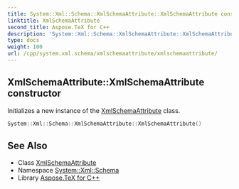 ```yaml
---
title: System::Xml::Schema::XmlSchemaAttribute::XmlSchemaAttribute constructor
linktitle: XmlSchemaAttribute
second_title: Aspose.TeX for C++
description: 'System::Xml::Schema::XmlSchemaAttribute::XmlSchemaAttribute constructor. Initializes a new instance of the XmlSchemaAttribute class in C++.'
type: docs
weight: 100
url: /cpp/system.xml.schema/xmlschemaattribute/xmlschemaattribute/
---
```

## XmlSchemaAttribute::XmlSchemaAttribute constructor


Initializes a new instance of the [XmlSchemaAttribute](../) class.

```cpp
System::Xml::Schema::XmlSchemaAttribute::XmlSchemaAttribute()
```

## See Also

* Class [XmlSchemaAttribute](../)
* Namespace [System::Xml::Schema](../../)
* Library [Aspose.TeX for C++](../../../)
